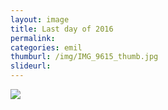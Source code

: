 ```yaml
---
layout: image
title: Last day of 2016
permalink: 
categories: emil
thumburl: /img/IMG_9615_thumb.jpg
slideurl: 
---
```

![](/img/IMG_9615.jpg)

